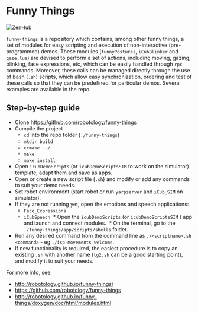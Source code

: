 Funny Things
============

[![ZenHub](https://img.shields.io/badge/Shipping_faster_with-ZenHub-435198.svg)](https://zenhub.com)

`funny-things` is a repository which contains, among other funny things, a set of modules for easy scripting and execution of non-interactive (pre-programmed) demos. These modules (`funnyPostures`, `iCubBlinker` and `gaze.lua`) are devised to perform a set of actions, including moving, gazing,  blinking, face expressions, etc, which can be easily handled through `rpc` commands. Moreover, these calls can be managed directly through the use of bash (`.sh`) scripts, which allow easy synchronization, ordering and test of these calls so that they can be predefined for particular demos. Several examples are available in the repo.

Step-by-step guide 
------------
  * Clone https://github.com/robotology/funny-things
  * Compile the project
    * `cd` into the repo folder (`./funny-things`)
    * `mkdir build`
    * `ccmake ../`
    * `make`
    * `make install`
  * Open `icubDemoScripts` (or `icubDemoScriptsSIM` to work on the simulator) template, adapt them and save as apps.
  * Open or create a new script file (`.sh`) and modify or add any commands to suit your demo needs.
  * Set robot environment (start robot or run `yarpserver` and `iCub_SIM` on simulator). 
  * If they are not running yet, open the emotions and speech applications:
    * `Face_Expressions`
    * `iCubSpeech`
  * Open the `icubDemoScripts` (or `icubDemoScriptsSIM` ) app and launch and connect modules.
  * On the terminal, go to the `./funny-things/app/scripts/shells` folder.
  * Run any desired command from the command line as `./<scriptname>.sh <command>` - eg `./isp-movements welcome`.
  * If new functionality is required, the easiest procedure is to copy an existing `.sh` with another name (`tg2.sh` can be a good starting point), and modify it to suit your needs.
 

For more info, see:

  * http://robotology.github.io/funny-things/
  * https://github.com/robotology/funny-things
  * http://robotology.github.io/funny-things/doxygen/doc/html/modules.html

